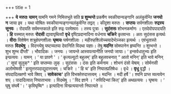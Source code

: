 +++
title = 1

+++
**ये** **मरुतः** **यामन्** यामनि गमने निमित्तभूते सति **प्र** **शुम्भन्ते** प्रकर्षेण स्वकीयान्यङ्गानि अलंकुर्वन्ति **जनयो** **न** जाया इव । यथा योषितः स्वकीयान्यङ्गान्यलंकुर्वन्ति तद्वत् । कीदृशा मरुतः । **सप्तयः** सर्पणशीलाः **रुद्रस्य** **सूनवः** । रोदयति सर्वमन्तकाले इति रुद्रः परमेश्वरः । तस्य पुत्राः । **सुदंससः** शोभनकर्माणः । एतदेवोपपादयति । **हि** यस्मात् मरुतः **रोदसी** द्यावापृथिव्यौ **वृधे** वृष्टिप्रदानादिना वर्धनाय **चक्रिरे** कृतवन्तः । अतः सुदंसस इत्यर्थः । **वीराः** विशेषेण शत्रुक्षेपणशीलाः **घृष्वयः** घर्षणशीलाः । महीरुहशिलोच्चयादेर्भञ्जका इत्यर्थः । एवंभूतास्ते मरुतः **विदथेषु** । विदन्त्येषु यष्टव्यतया देवानिति विदथा यज्ञाः। तेषु **मदन्ति** सोमपानेन हृष्यन्ति ॥ शुम्भन्ते । शुभ शुम्भ दीप्तौ' । भौवादिकः । जनयः । जायन्ते आस्वपत्यानीति जनयो जायाः।  ‘ इन्सर्वधातुभ्यः इति इन्प्रत्ययः । यामन् ।  ‘ या प्रापणे ' ।  ‘ कृत्यल्युटो बहुलम्' इति बहुलवचनात् “ आतो मनिन्’ इति भावे मनिन् ।' सुपां सुलुक्° ' इति सप्तम्याः लुक् । सुदंससः । दंसः इति कर्मनाम । शोभनं दंसो येषाम् । सोर्मनसी अलोमोषसी ' इत्युत्तरपदाद्युदात्तत्वम् । चक्रिरे ।  ‘ हि च' इति निघातप्रतिषेधः । वृधे । **वृधु** वृद्धौ । संपदादिलक्षणो भावे क्विप् । **सावेकाचः'** इति विभक्तेरुदात्तत्वम् । मदन्ति । मदी हर्षे '। श्यनि प्राप्त व्यत्ययेन शप् । पादादित्वात् निघाताभावः । विदथेषु ।  ‘ विद ज्ञाने ।  ‘ रुविदिभ्यां कित्' इति अथप्रत्ययः । घृष्वयः ।  ‘ घृषु संघर्षे '।  ‘ कृविघृष्वि° । इत्यादिना विन्प्रत्ययान्तो निपात्यते ॥